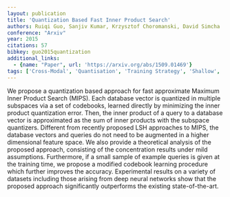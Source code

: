 ```yaml
---
layout: publication
title: 'Quantization Based Fast Inner Product Search'
authors: Ruiqi Guo, Sanjiv Kumar, Krzysztof Choromanski, David Simcha
conference: "Arxiv"
year: 2015
citations: 57
bibkey: guo2015quantization
additional_links:
  - {name: "Paper", url: 'https://arxiv.org/abs/1509.01469'}
tags: ['Cross-Modal', 'Quantisation', 'Training Strategy', 'Shallow', 'Datasets', 'Quantization']
---
```

We propose a quantization based approach for fast approximate Maximum Inner
Product Search (MIPS). Each database vector is quantized in multiple subspaces
via a set of codebooks, learned directly by minimizing the inner product
quantization error. Then, the inner product of a query to a database vector is
approximated as the sum of inner products with the subspace quantizers.
Different from recently proposed LSH approaches to MIPS, the database vectors
and queries do not need to be augmented in a higher dimensional feature space.
We also provide a theoretical analysis of the proposed approach, consisting of
the concentration results under mild assumptions. Furthermore, if a small
sample of example queries is given at the training time, we propose a modified
codebook learning procedure which further improves the accuracy. Experimental
results on a variety of datasets including those arising from deep neural
networks show that the proposed approach significantly outperforms the existing
state-of-the-art.

